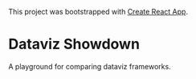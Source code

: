 This project was bootstrapped with [Create React App](https://github.com/facebookincubator/create-react-app).

# Dataviz Showdown

A playground for comparing dataviz frameworks.
